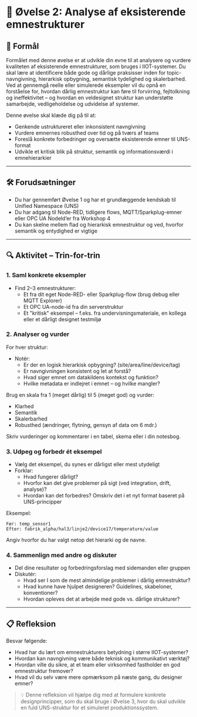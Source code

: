 # 🧪 Øvelse 2: Analyse af eksisterende emnestrukturer

## 🎯 Formål
Formålet med denne øvelse er at udvikle din evne til at analysere og vurdere kvaliteten af eksisterende emnestrukturer, som bruges i IIOT-systemer. Du skal lære at identificere både gode og dårlige praksisser inden for topic-navngivning, hierarkisk opbygning, semantisk tydelighed og skalerbarhed. Ved at gennemgå reelle eller simulerede eksempler vil du opnå en forståelse for, hvordan dårlig emnestruktur kan føre til forvirring, fejltolkning og ineffektivitet – og hvordan en veldesignet struktur kan understøtte samarbejde, vedligeholdelse og udvidelse af systemer.

Denne øvelse skal klæde dig på til at:
- Genkende ustruktureret eller inkonsistent navngivning
- Vurdere emnernes robusthed over tid og på tværs af teams
- Foreslå konkrete forbedringer og oversætte eksisterende emner til UNS-format
- Udvikle et kritisk blik på struktur, semantik og informationsværdi i emnehierarkier

---

## 🛠️ Forudsætninger
- Du har gennemført Øvelse 1 og har et grundlæggende kendskab til Unified Namespace (UNS)
- Du har adgang til Node-RED, tidligere flows, MQTT/Sparkplug-emner eller OPC UA NodeId’er fra Workshop 4
- Du kan skelne mellem flad og hierarkisk emnestruktur og ved, hvorfor semantik og entydighed er vigtige

---

## 🔍 Aktivitet – Trin-for-trin

### 1. Saml konkrete eksempler
- Find 2–3 emnestrukturer:
  - Et fra dit eget Node-RED- eller Sparkplug-flow (brug debug eller MQTT Explorer)
  - Et OPC UA-node-id fra din serverstruktur
  - Et "kritisk" eksempel – f.eks. fra undervisningsmateriale, en kollega eller et dårligt designet testmiljø

### 2. Analyser og vurder
For hver struktur:
- Notér:
  - Er der en logisk hierarkisk opbygning? (site/area/line/device/tag)
  - Er navngivningen konsistent og let at forstå?
  - Hvad siger emnet om datakildens kontekst og funktion?
  - Hvilke metadata er indlejret i emnet – og hvilke mangler?

Brug en skala fra 1 (meget dårlig) til 5 (meget god) og vurder:
- Klarhed
- Semantik
- Skalerbarhed
- Robusthed (ændringer, flytning, gensyn af data om 6 mdr.)

Skriv vurderinger og kommentarer i en tabel, skema eller i din notesbog.

### 3. Udpeg og forbedr ét eksempel
- Vælg det eksempel, du synes er dårligst eller mest utydeligt
- Forklar:
  - Hvad fungerer dårligt?
  - Hvorfor kan det give problemer på sigt (ved integration, drift, analyse)?
  - Hvordan kan det forbedres? Omskriv det i et nyt format baseret på UNS-principper

Eksempel:
```
Før: temp_sensor1
Efter: fabrik_alpha/hal3/linje2/device17/temperature/value
```

Angiv hvorfor du har valgt netop det hierarki og de navne.

### 4. Sammenlign med andre og diskuter
- Del dine resultater og forbedringsforslag med sidemanden eller gruppen
- Diskutér:
  - Hvad ser I som de mest almindelige problemer i dårlig emnestruktur?
  - Hvad kunne have hjulpet designeren? Guidelines, skabeloner, konventioner?
  - Hvordan opleves det at arbejde med gode vs. dårlige strukturer?

---

## 📋 Refleksion
Besvar følgende:
- Hvad har du lært om emnestrukturers betydning i større IIOT-systemer?
- Hvordan kan navngivning være både teknisk og kommunikativt værktøj?
- Hvordan ville du sikre, at et team eller virksomhed fastholder en god emnestruktur fremover?
- Hvad vil du selv være mere opmærksom på næste gang, du designer emner?

> 💡 Denne refleksion vil hjælpe dig med at formulere konkrete designprincipper, som du skal bruge i Øvelse 3, hvor du skal udvikle en fuld UNS-struktur for et simuleret produktionssystem.

